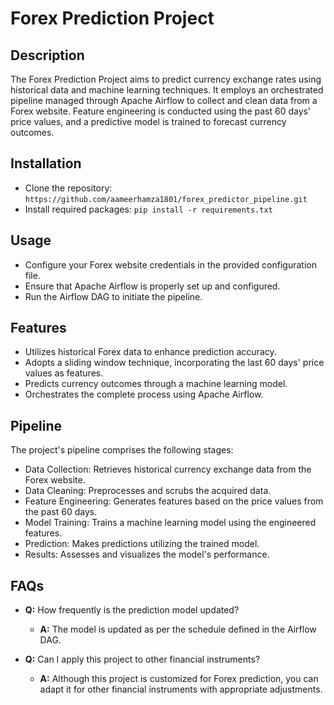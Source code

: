 # Forex Prediction Project

## Description

The Forex Prediction Project aims to predict currency exchange rates using historical data and machine learning techniques. It employs an orchestrated pipeline managed through Apache Airflow to collect and clean data from a Forex website. Feature engineering is conducted using the past 60 days' price values, and a predictive model is trained to forecast currency outcomes.

## Installation

- Clone the repository: `https://github.com/aameerhamza1801/forex_predictor_pipeline.git`
- Install required packages: `pip install -r requirements.txt`

## Usage

- Configure your Forex website credentials in the provided configuration file.
- Ensure that Apache Airflow is properly set up and configured.
- Run the Airflow DAG to initiate the pipeline.

## Features

- Utilizes historical Forex data to enhance prediction accuracy.
- Adopts a sliding window technique, incorporating the last 60 days' price values as features.
- Predicts currency outcomes through a machine learning model.
- Orchestrates the complete process using Apache Airflow.

## Pipeline

The project's pipeline comprises the following stages:
- Data Collection: Retrieves historical currency exchange data from the Forex website.
- Data Cleaning: Preprocesses and scrubs the acquired data.
- Feature Engineering: Generates features based on the price values from the past 60 days.
- Model Training: Trains a machine learning model using the engineered features.
- Prediction: Makes predictions utilizing the trained model.
- Results: Assesses and visualizes the model's performance.

## FAQs

- **Q:** How frequently is the prediction model updated?
  - **A:** The model is updated as per the schedule defined in the Airflow DAG.

- **Q:** Can I apply this project to other financial instruments?
  - **A:** Although this project is customized for Forex prediction, you can adapt it for other financial instruments with appropriate adjustments.


